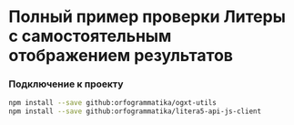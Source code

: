 # Полный пример проверки Литеры с самостоятельным отображением результатов

### Подключение к проекту
```bash
npm install --save github:orfogrammatika/ogxt-utils
npm install --save github:orfogrammatika/litera5-api-js-client
```